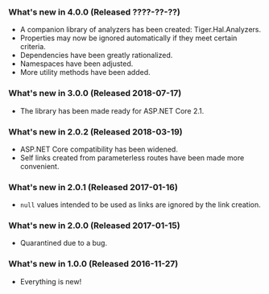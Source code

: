 ﻿### What's new in 4.0.0 (Released ????-??-??)

* A companion library of analyzers has been created: Tiger.Hal.Analyzers.
* Properties may now be ignored automatically if they meet certain criteria.
* Dependencies have been greatly rationalized.
* Namespaces have been adjusted.
* More utility methods have been added.

### What's new in 3.0.0 (Released 2018-07-17)

* The library has been made ready for ASP.NET Core 2.1.

### What's new in 2.0.2 (Released 2018-03-19)

* ASP.NET Core compatibility has been widened.
* Self links created from parameterless routes have been made more convenient.

### What's new in 2.0.1 (Released 2017-01-16)

* `null` values intended to be used as links are ignored by the link creation.

### What's new in 2.0.0 (Released 2017-01-15)

* Quarantined due to a bug.

### What's new in 1.0.0 (Released 2016-11-27)

* Everything is new!
